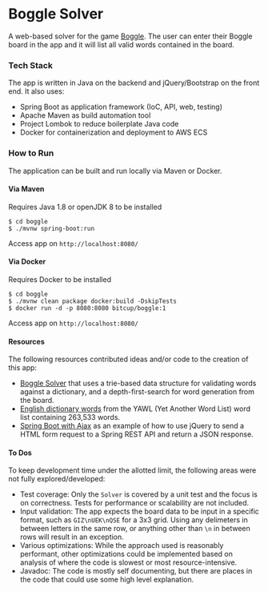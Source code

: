 # Boggle Solver

A web-based solver for the game [Boggle](https://en.wikipedia.org/wiki/Boggle).  The user can enter their Boggle board in the app and it will list all valid words contained in the board.

### Tech Stack
The app is written in Java on the backend and jQuery/Bootstrap on the front end.  It also uses:
* Spring Boot as application framework (IoC, API, web, testing)
* Apache Maven as build automation tool
* Project Lombok to reduce boilerplate Java code
* Docker for containerization and deployment to AWS ECS

### How to Run
The application can be built and run locally via Maven or Docker.

#### Via Maven
Requires Java 1.8 or openJDK 8 to be installed
```
$ cd boggle
$ ./mvnw spring-boot:run
```
Access app on `http://localhost:8080/`

#### Via Docker
Requires Docker to be installed
```
$ cd boggle
$ ./mvnw clean package docker:build -DskipTests
$ docker run -d -p 8080:8080 bitcup/boggle:1
```
Access app on `http://localhost:8080/`

#### Resources
The following resources contributed ideas and/or code to the creation of this app:
* [Boggle Solver](http://www.geekviewpoint.com/java/boggle/solver) that uses a trie-based data structure for validating words against a dictionary, and a depth-first-search for word generation from the board.
* [English dictionary words](https://norvig.com/ngrams/) from the YAWL (Yet Another Word List) word list containing 263,533 words.
* [Spring Boot with Ajax](https://www.mkyong.com/spring-boot/spring-boot-ajax-example/) as an example of how to use jQuery to send a HTML form request to a Spring REST API and return a JSON response.   

#### To Dos
To keep development time under the allotted limit, the following areas were not fully explored/developed:
* Test coverage: Only the `Solver` is covered by a unit test and the focus is on correctness.  Tests for performance or scalability are not included.
* Input validation: The app expects the board data to be input in a specific format, such as `GIZ\nUEK\nQSE` for a 3x3 grid.  Using any delimeters in between letters in the same row, or anything other than `\n` in between rows will result in an exception.    
* Various optimizations: While the approach used is reasonably performant, other optimizations could be implemented based on analysis of where the code is slowest or most resource-intensive.
* Javadoc: The code is mostly self documenting, but there are places in the code that could use some high level explanation.

